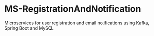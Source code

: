 # MS-RegistrationAndNotification
Microservices for user registration and email notifications using Kafka, Spring Boot and MySQL
